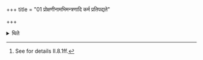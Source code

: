 +++
title = "01 प्रोक्षणीनामभिमन्त्रणादि कर्म प्रतिपद्यते"

+++

<details><summary>थिते</summary>

1. (The Adhvaryu) starts the work beginning with addressing the sprinkling water.[^1]   

[^1]: See for details II.8.1ff.   
</details>
